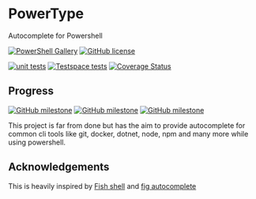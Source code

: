 # PowerType
Autocomplete for Powershell

[![PowerShell Gallery](https://img.shields.io/powershellgallery/v/powertype)](https://www.powershellgallery.com/packages/PowerType)
[![GitHub license](https://img.shields.io/badge/license-MIT-blue.svg)](https://github.com/AnderssonPeter/PowerType/blob/main/LICENSE.md)


[![unit tests](https://github.com/AnderssonPeter/PowerType/actions/workflows/test.yml/badge.svg?event=push)](https://github.com/AnderssonPeter/PowerType/actions/workflows/test.yml)
[![Testspace tests](https://img.shields.io/testspace/tests/AnderssonPeter/AnderssonPeter:PowerType/main)](https://anderssonpeter.testspace.com/spaces/156585/result_sets)
[![Coverage Status](https://coveralls.io/repos/github/AnderssonPeter/PowerType/badge.svg)](https://coveralls.io/github/AnderssonPeter/PowerType)

## Progress
[![GitHub milestone](https://img.shields.io/github/milestones/progress/AnderssonPeter/PowerType/1)](https://github.com/AnderssonPeter/PowerType/milestone/1)
[![GitHub milestone](https://img.shields.io/github/milestones/progress/AnderssonPeter/PowerType/2)](https://github.com/AnderssonPeter/PowerType/milestone/2)
[![GitHub milestone](https://img.shields.io/github/milestones/progress/AnderssonPeter/PowerType/3)](https://github.com/AnderssonPeter/PowerType/milestone/3)

This project is far from done but has the aim to provide autocomplete for common cli tools like git, docker, dotnet, node, npm and many more while using powershell. 


## Acknowledgements
This is heavily inspired by [Fish shell](https://fishshell.com/) and [fig autocomplete](https://github.com/withfig/autocomplete)
